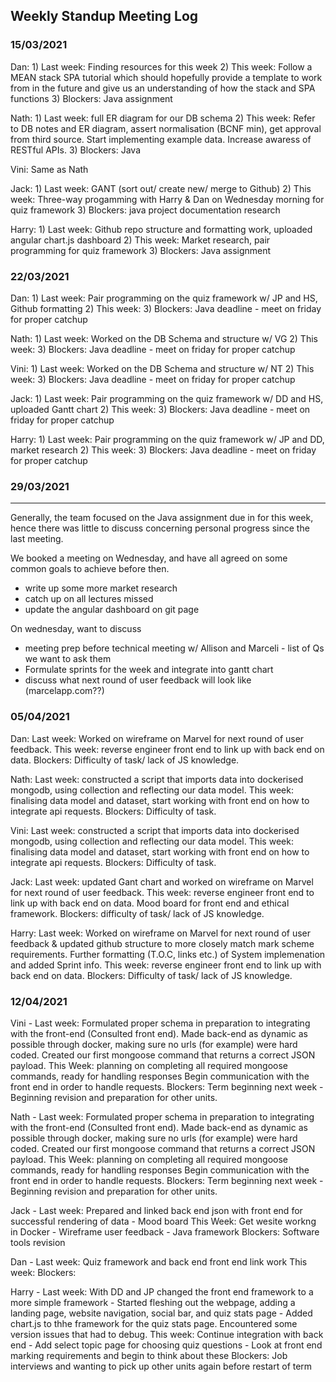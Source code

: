 ## Weekly Standup Meeting Log

### 15/03/2021

Dan:   1) Last week: Finding resources for this week 2) This week: Follow a MEAN stack SPA tutorial which should hopefully provide a template to work from in the future and give us an understanding of how the stack and SPA functions 3) Blockers: Java assignment

Nath:  1) Last week: full ER diagram for our DB schema 2) This week: Refer to DB notes and ER diagram, assert normalisation (BCNF min), get approval from third source. Start implementing example data. Increase awaress of RESTful APIs. 3) Blockers: Java

Vini: Same as Nath

Jack:  1) Last week: GANT (sort out/ create new/ merge to Github) 2) This week: Three-way progamming with Harry & Dan on Wednesday morning for quiz framework 3) Blockers: java project documentation research

Harry: 1) Last week: Github repo structure and formatting work, uploaded angular chart.js dashboard 2) This week: Market research, pair programming for quiz framework 3) Blockers: Java assignment

### 22/03/2021

Dan:   1) Last week: Pair programming on the quiz framework w/ JP and HS, Github formatting 2) This week:  3) Blockers: Java deadline - meet on friday for proper catchup

Nath:  1) Last week: Worked on the DB Schema and structure w/ VG 2) This week:  3) Blockers: Java deadline - meet on friday for proper catchup

Vini:  1) Last week: Worked on the DB Schema and structure w/ NT 2) This week:  3) Blockers: Java deadline - meet on friday for proper catchup

Jack:  1) Last week: Pair programming on the quiz framework w/ DD and HS, uploaded Gantt chart 2) This week:  3) Blockers: Java deadline - meet on friday for proper catchup

Harry: 1) Last week: Pair programming on the quiz framework w/ JP and DD, market research 2) This week:  3) Blockers: Java deadline - meet on friday for proper catchup



### 29/03/2021

---

Generally, the team focused on the Java assignment due in for this week, hence there was little to discuss concerning personal progress since the last meeting.

We booked a meeting on Wednesday, and have all agreed on some common goals to achieve before then.

* write up some more market research 
* catch up on all lectures missed 
* update the angular dashboard on git page 

On wednesday, want to discuss 

- meeting prep before technical meeting w/ Allison and Marceli - list of Qs we want to ask them 
- Formulate sprints for the week and integrate into gantt chart 
- discuss what next round of user feedback will look like (marcelapp.com??)

### 05/04/2021


Dan:  Last week: Worked on wireframe on Marvel for next round of user feedback. 
This week: reverse engineer front end to link up with back end on data. 
Blockers: Difficulty of task/ lack of JS knowledge. 

Nath: Last week: constructed a script that imports data into dockerised mongodb, using collection and reflecting our data model.
This week: finalising data model and dataset, start working with front end on how to integrate api requests. 
Blockers: Difficulty of task.

Vini: Last week: constructed a script that imports data into dockerised mongodb, using collection and reflecting our data model. 
This week: finalising data model and dataset, start working with front end on how to integrate api requests. 
Blockers: Difficulty of task.

Jack: Last week: updated Gant chart and worked on wireframe on Marvel for next round of user feedback. 
This week: reverse engineer front 
end to link up with back end on data. Mood board for front end and ethical framework. 
Blockers: difficulty of task/ lack of JS knowledge.

Harry: Last week: Worked on wireframe on Marvel for next round of user feedback & updated github structure to more closely match mark 
scheme requirements. Further formatting (T.O.C, links etc.) of System implemenation and added Sprint info. 
This week: reverse engineer front 
end to link up with back end on data. 
Blockers: Difficulty of task/ lack of JS knowledge.

### 12/04/2021

Vini - Last week: Formulated proper schema in preparation to integrating with the front-end (Consulted front end). Made back-end as dynamic as possible through docker, making sure no urls (for example) were hard coded. Created our first mongoose command that returns a correct JSON payload.
This Week: planning on completing all required mongoose commands, ready for handling responses Begin communication with the front end in order to handle requests.
Blockers: Term beginning next week - Beginning revision and preparation for other units.

Nath - Last week: Formulated proper schema in preparation to integrating with the front-end (Consulted front end). Made back-end as dynamic as possible through docker, making sure no urls (for example) were hard coded. Created our first mongoose command that returns a correct JSON payload.
This Week: planning on completing all required mongoose commands, ready for handling responses Begin communication with the front end in order to handle requests.
Blockers: Term beginning next week - Beginning revision and preparation for other units.

Jack - Last week: Prepared and linked back end json with front end for successful rendering of data - Mood board
This Week: Get wesite workng in Docker - Wireframe user feedback - Java framework
Blockers: Software tools revision

Dan - Last week: Quiz framework and back end front end link work
This week:
Blockers:

Harry - Last week:  With DD and JP changed the front end framework to a more simple framework - Started fleshing out the webpage, adding a landing page, website navigation, social bar, and quiz stats page - Added chart.js to thhe framework for the quiz stats page. Encountered some version issues that had to debug.
This week: Continue integration with back end - Add select topic page for choosing quiz questions - Look at front end marking requirements and begin to think about these
Blockers: Job interviews and wanting to pick up other units again before restart of term